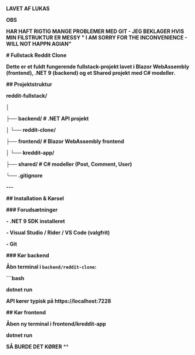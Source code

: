 **LAVET AF LUKAS** 



**OBS** 

**HAR HAFT RIGTIG MANGE PROBLEMER MED GIT - JEG BEKLAGER HVIS MIN FILSTRUKTUR ER MESSY " I AM SORRY FOR THE INCONVENIENCE - WILL NOT HAPPN AGIAN"**



**# Fullstack Reddit Clone**



**Dette er et fuldt fungerende fullstack-projekt lavet i Blazor WebAssembly (frontend), .NET 9 (backend) og et Shared projekt med C# modeller.**



**## Projektstruktur**



**reddit-fullstack/**

**│**

**├── backend/ # .NET API projekt**

**│ └── reddit-clone/**

**├── frontend/ # Blazor WebAssembly frontend**

**│ └── kreddit-app/**

**├── shared/ # C# modeller (Post, Comment, User)**

**└── .gitignore**


**---**



**## Installation \& Kørsel**



**### Forudsætninger**

**- .NET 9 SDK installeret**

**- Visual Studio / Rider / VS Code (valgfrit)**

**- Git**

**### Kør backend**

**Åbn terminal i `backend/reddit-clone`:**

**```bash**

**dotnet run**

**API kører typisk på https://localhost:7228**





**## Kør frontend** 

**Åben ny terminal i frontend/kreddit-app** 

**dotnet run** 


**SÅ BURDE DET KØRER** 
**
